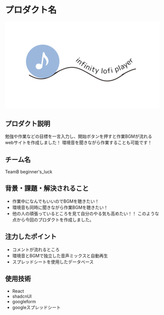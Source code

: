 # プロダクト名 
![Infinite-Lofi-player](/Lofi-infinity-player/public/logo.png)

## プロダクト説明
勉強や作業などの目標を一言入力し、開始ボタンを押すと作業BGMが流れるwebサイトを作成しました！
環境音を聞きながら作業することも可能です！

## チーム名
TeamB beginner's_luck

## 背景・課題・解決されること
- 作業中になんでもいいのでBGMを聴きたい！
- 環境音も同時に聞きながら作業BGMを聴きたい！
- 他の人の頑張っているところを見て自分のやる気も高めたい！！
このような点から今回のプロダクトを作成しました。

## 注力したポイント
- コメントが流れるところ
- 環境音とBGMで独立した音声ミックスと自動再生
- スプレッドシートを使用したデータベース

## 使用技術
- React
- shadcnUI
- googleform
- googleスプレッドシート
